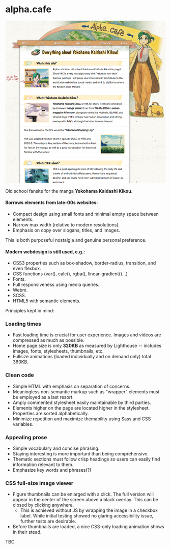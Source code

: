 # alpha.cafe

![Latest screenshot.](./img/screenshot.png)

Old school fansite for the manga **Yokohama Kaidashi Kikou**. 

#### Borrows elements from late-00s websites:

- Compact design using small fonts and minimal empty space between elements.
- Narrow max width (relative to modern resolutions).
- Emphasis on copy over slogans, titles, and images.

This is both purposeful nostalgia and genuine personal preference. 

#### Modern webdesign is still used, e.g.:

- CSS3 properties such as box-shadow, border-radius, transition, and even flexbox.
- CSS functions (var(), calc(), rgba(), linear-gradient()...)
- Fonts.
- Full responsiveness using media queries.
- Webm.
- SCSS.
- HTML5 with semantic elements.

Principles kept in mind:

### Loading times
- Fast loading time is crucial for user experience. Images and videos are compressed as much as possible.
- Home page size is only **320KB** as measured by Lighthouse -- includes images, fonts, stylesheets, thumbnails, etc. 
- Fullsize animations (loaded individually and on demand only) total 360KB. 

### Clean code
- Simple HTML with emphasis on separation of concerns.
- Meaningless non-semantic markup such as "wrapper" elements must be employed as a last resort.
- Amply commented stylesheet easily maintainable by third parties.
- Elements higher on the page are located higher in the stylesheet. Properties are sorted alphabetically. 
- Minimize repetition and maximize themability using Sass and CSS variables.

### Appealing prose
- Simple vocabulary and concise phrasing.
- Staying interesting is more important than being comprehensive. 
- Thematic sections must follow crisp headings so users can easily find information relevant to them. 
- Emphasize key words and phrases(?)

### CSS full-size image viewer
- Figure thumbnails can be enlarged with a click. The full version will appear in the center of the screen above a black overlay. This can be closed by clicking anywhere.
  - This is achieved without JS by wrapping the image in a checkbox label. While initial testing showed no glaring accessibility issue, further tests are desirable.
- Before thumbnails are loaded, a nice CSS-only loading animation shows in their stead.

TBC
